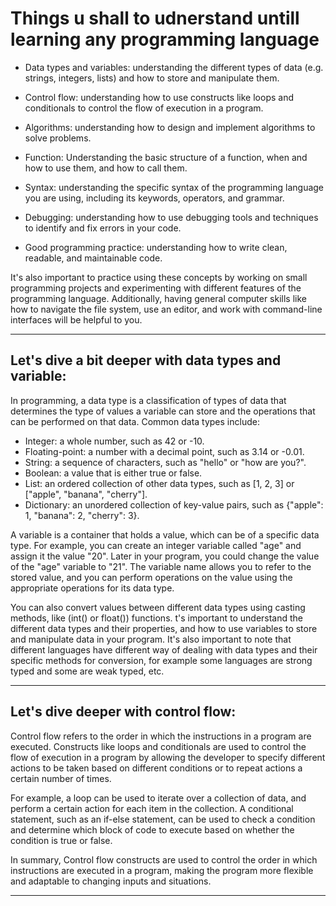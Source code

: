 # Things u shall to udnerstand untill learning any programming language

* Data types and variables: understanding the different types of data (e.g. strings, integers, lists) and how to store and manipulate them.

* Control flow: understanding how to use constructs like loops and conditionals to control the flow of execution in a program.

* Algorithms: understanding how to design and implement algorithms to solve problems.

* Function: Understanding the basic structure of a function, when and how to use them, and how to call them.

* Syntax: understanding the specific syntax of the programming language you are using, including its keywords, operators, and grammar.

* Debugging: understanding how to use debugging tools and techniques to identify and fix errors in your code.

* Good programming practice: understanding how to write clean, readable, and maintainable code.

It's also important to practice using these concepts by working on small programming projects and experimenting with different features of the 
programming language.
Additionally, having general computer skills like how to navigate the file system, use an editor, and work with command-line interfaces will be helpful to you.


___
## Let's dive a bit deeper with data types and variable: 
In programming, a data type is a classification of types of data that determines the type of values a variable can store and the operations that can be performed on that data. Common data types include:
* Integer: a whole number, such as 42 or -10.
* Floating-point: a number with a decimal point, such as 3.14 or -0.01.
* String: a sequence of characters, such as "hello" or "how are you?".
* Boolean: a value that is either true or false.
* List: an ordered collection of other data types, such as [1, 2, 3] or ["apple", "banana", "cherry"].
* Dictionary: an unordered collection of key-value pairs, such as {"apple": 1, "banana": 2, "cherry": 3}.

A variable is a container that holds a value, which can be of a specific data type. For example, you can create an integer variable 
called "age" and assign it the value "20". Later in your program, you could change the value of the "age" variable to "21". The variable 
name allows you to refer to the stored value, and you can perform operations on the value using the appropriate operations for its data type.

You can also convert values between different data types using casting methods, like (int() or float()) functions.
t's important to understand the different data types and their properties, and how to use variables to store and manipulate data in your program.
It's also important to note that different languages have different way of dealing with data types and their specific methods for conversion, 
for example some languages are strong typed and some are weak typed, etc.


___
## Let's dive deeper with control flow:
Control flow refers to the order in which the instructions in a program are executed. 
Constructs like loops and conditionals are used to control the flow of execution in a program by allowing the developer to specify different actions 
to be taken based on different conditions or to repeat actions a certain number of times.

For example, a loop can be used to iterate over a collection of data, and perform a certain action for each item in the collection. 
A conditional statement, such as an if-else statement, can be used to check a condition and determine which block of code to execute based on whether 
the condition is true or false.

In summary, Control flow constructs are used to control the order in which instructions are executed in a program, making the program more flexible and adaptable to changing inputs and situations.

___

